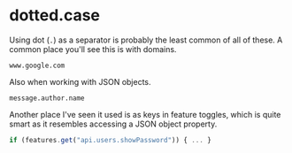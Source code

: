 # dotted.case

Using dot (`.`) as a separator is probably the least common of all of
these. A common place you'll see this is with domains.

```
www.google.com
```

Also when working with JSON objects.

```
message.author.name
```

Another place I've seen it used is as keys in feature toggles, which is
quite smart as it resembles accessing a JSON object property.

```js
if (features.get("api.users.showPassword")) { ... }
```
